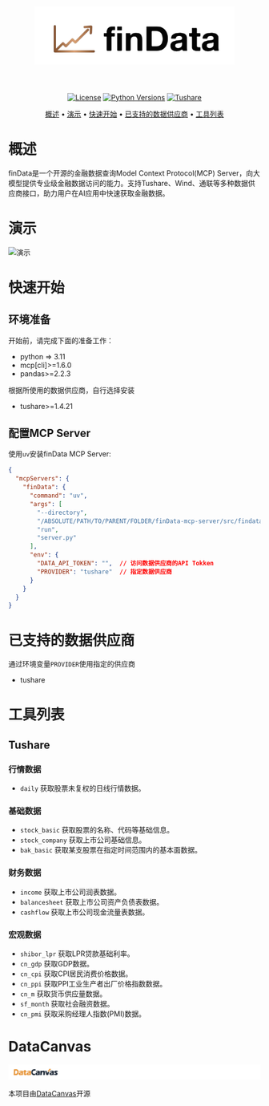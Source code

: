 <h1 align="center">
<img src="assets/logo.png" width="400" align=center/>
</h1><br>

<div align="center">

[![License](https://img.shields.io/badge/License-Apache--2.0-green)]()
[![Python Versions](https://img.shields.io/badge/python-3.11-blue)]()
[![Tushare](https://img.shields.io/badge/Tushare-purple)]()

</div>

<div class="toc" align="center">
  <a href="#概述">概述</a> •
  <a href="#演示">演示</a> •
  <a href="#快速开始">快速开始</a> •
  <a href="#已支持的数据供应商">已支持的数据供应商</a> •
  <a href="#工具列表">工具列表</a> 
</div>


# 概述

finData是一个开源的金融数据查询Model Context Protocol(MCP) Server，向大模型提供专业级金融数据访问的能力。支持Tushare、Wind、通联等多种数据供应商接口，助力用户在AI应用中快速获取金融数据。


# 演示
![演示](assets/demo.gif)

# 快速开始

## 环境准备

开始前，请完成下面的准备工作：

- python => 3.11
- mcp[cli]>=1.6.0
- pandas>=2.2.3

根据所使用的数据供应商，自行选择安装
- tushare>=1.4.21

## 配置MCP Server

使用`uv`安装finData MCP Server:

```JSON
{
  "mcpServers": {
    "finData": {
      "command": "uv", 
      "args": [
        "--directory",
        "/ABSOLUTE/PATH/TO/PARENT/FOLDER/finData-mcp-server/src/findata", // finData MCP Server所在目录
        "run",
        "server.py"
      ],
      "env": {
        "DATA_API_TOKEN": "",  // 访问数据供应商的API Tokken
        "PROVIDER": "tushare"  // 指定数据供应商
      }
    }
  }
}
```

# 已支持的数据供应商

通过环境变量`PROVIDER`使用指定的供应商

- tushare

# 工具列表

## Tushare

### 行情数据

- `daily` 获取股票未复权的日线行情数据。

### 基础数据

- `stock_basic` 获取股票的名称、代码等基础信息。
- `stock_company` 获取上市公司基础信息。
- `bak_basic`  获取某支股票在指定时间范围内的基本面数据。
 
### 财务数据

- `income` 获取上市公司润表数据。
- `balancesheet` 获取上市公司资产负债表数据。
- `cashflow` 获取上市公司现金流量表数据。

### 宏观数据

- `shibor_lpr` 获取LPR贷款基础利率。
- `cn_gdp` 获取GDP数据。
- `cn_cpi` 获取CPI居民消费价格数据。
- `cn_ppi` 获取PPI工业生产者出厂价格指数数据。
- `cn_m` 获取货币供应量数据。
- `sf_month` 获取社会融资数据。
- `cn_pmi` 获取采购经理人指数(PMI)数据。

# DataCanvas



![datacanvas](https://raw.githubusercontent.com/DataCanvasIO/HyperTS/main/docs/static/images/dc_logo_1.png)

本项目由[DataCanvas](https://datacanvas.com/)开源

